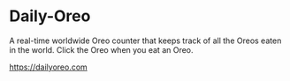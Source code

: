 # Daily-Oreo
A real-time worldwide Oreo counter that keeps track of all the Oreos eaten in the world. Click the Oreo when you eat an Oreo.

https://dailyoreo.com

